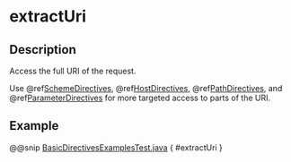 # extractUri

## Description

Access the full URI of the request.

Use @ref[SchemeDirectives](../scheme-directives/index.md), @ref[HostDirectives](../host-directives/index.md), @ref[PathDirectives](../path-directives/index.md),  and @ref[ParameterDirectives](../parameter-directives/index.md) for more
targeted access to parts of the URI.

## Example

@@snip [BasicDirectivesExamplesTest.java]($test$/java/docs/http/javadsl/server/directives/BasicDirectivesExamplesTest.java) { #extractUri }